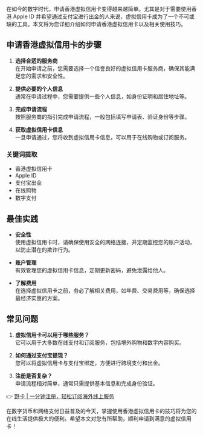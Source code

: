 在如今的数字时代，申请香港虚拟信用卡变得越来越简单。尤其是对于需要使用香港 Apple ID 并希望通过支付宝进行出金的人来说，虚拟信用卡成为了一个不可或缺的工具。本文将为您详细介绍如何申请香港虚拟信用卡以及相关使用技巧。

## 申请香港虚拟信用卡的步骤

1. **选择合适的服务商**  
   在开始申请之前，您需要选择一个信誉良好的虚拟信用卡服务商，确保其能满足您的需求和安全性。

2. **提供必要的个人信息**  
   通常在申请过程中，您需要提供一些个人信息，如身份证明和居住地址等。

3. **完成申请流程**  
   按照服务商的指引完成申请流程，一般包括填写申请表、验证身份等步骤。 

4. **获取虚拟信用卡信息**  
   一旦申请通过，您将收到虚拟信用卡信息，可以用于在线购物或订阅服务。

### 关键词提取
- 香港虚拟信用卡
- Apple ID
- 支付宝出金
- 在线购物
- 数字支付

## 最佳实践

- **安全性**  
   使用虚拟信用卡时，请确保使用安全的网络连接，并定期监控您的账户活动，以防止潜在的欺诈行为。

- **账户管理**  
   有效管理您的虚拟信用卡信息，定期更新密码，避免泄露给他人。

- **了解费用**  
   在选择虚拟信用卡之前，务必了解相关费用，如年费、交易费用等，确保选择最经济实惠的方案。

## 常见问题

1. **虚拟信用卡可以用于哪些服务？**  
   它可以用于大多数在线支付和订阅服务，包括境外购物和数字内容购买。

2. **如何通过支付宝提现？**  
   您可以将虚拟信用卡与支付宝绑定，方便进行跨境支付和出金。

3. **注册是否复杂？**  
   申请流程相对简单，通常只需提供基本信息和完成身份验证。

👉 [野卡 | 一分钟注册，轻松订阅海外线上服务](https://bit.ly/bewildcard)

在数字货币和网络支付日益普及的今天，掌握使用香港虚拟信用卡的技巧将为您的在线生活提供极大的便利。希望本文对您有所帮助，顺利申请到满意的虚拟信用卡！